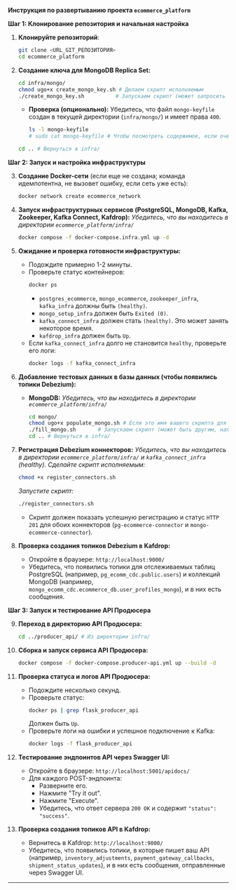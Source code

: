 **Инструкция по развертыванию проекта `ecommerce_platform`**


**Шаг 1: Клонирование репозитория и начальная настройка**

1.  **Клонируйте репозиторий**:
    ```bash
    git clone <URL_GIT_РЕПОЗИТОРИЯ>
    cd ecommerce_platform
    ```

2.  **Создание ключа для MongoDB Replica Set:**
    ```bash
    cd infra/mongo/
    chmod ugo+x create_mongo_key.sh # Делаем скрипт исполняемым
    ./create_mongo_key.sh          # Запускаем скрипт (может запросить пароль sudo)
    ```
    *   **Проверка (опционально):** Убедитесь, что файл `mongo-keyfile` создан в текущей директории (`infra/mongo/`) и имеет права `400`.
        ```bash
        ls -l mongo-keyfile
        # sudo cat mongo-keyfile # Чтобы посмотреть содержимое, если очень нужно, но не обязательно
        ```
    ```bash
    cd .. # Вернуться в infra/
    ```

**Шаг 2: Запуск и настройка инфраструктуры**

3.  **Создание Docker-сети** (если еще не создана; команда идемпотентна, не вызовет ошибку, если сеть уже есть):
    ```bash
    docker network create ecommerce_network
    ```

4.  **Запуск инфраструктурных сервисов (PostgreSQL, MongoDB, Kafka, Zookeeper, Kafka Connect, Kafdrop):**
    *Убедитесь, что вы находитесь в директории `ecommerce_platform/infra/`*
    ```bash
    docker compose -f docker-compose.infra.yml up -d
    ```

5.  **Ожидание и проверка готовности инфраструктуры:**
    *   Подождите примерно 1-2 минуты.
    *   Проверьте статус контейнеров:
        ```bash
        docker ps
        ```
        *   `postgres_ecommerce`, `mongo_ecommerce`, `zookeeper_infra`, `kafka_infra` должны быть `(healthy)`.
        *   `mongo_setup_infra` должен быть `Exited (0)`.
        *   `kafka_connect_infra` должен стать `(healthy)`. Это может занять некоторое время.
        *   `kafdrop_infra` должен быть `Up`.
    *   Если `kafka_connect_infra` долго не становится `healthy`, проверьте его логи:
        ```bash
        docker logs -f kafka_connect_infra
        ```


6.  **Добавление тестовых данных в базы данных (чтобы появились топики Debezium):**
    *   **MongoDB:**
        *Убедитесь, что вы находитесь в директории `ecommerce_platform/infra/`*
        ```bash
        cd mongo/
        chmod ugo+x populate_mongo.sh # Если это имя вашего скрипта для MongoDB
        ./fill_mongo.sh       # Запускаем скрипт (может быть другим, например fill_mongo.sh)
        cd .. # Вернуться в infra/
        ```

7.  **Регистрация Debezium коннекторов:**
    *Убедитесь, что вы находитесь в директории `ecommerce_platform/infra/` и `kafka_connect_infra` (healthy).*
    *Сделайте скрипт исполняемым:*
    ```bash
    chmod +x register_connectors.sh
    ```
    *Запустите скрипт:*
    ```bash
    ./register_connectors.sh
    ```
    *   Скрипт должен показать успешную регистрацию и статус `HTTP 201` для обоих коннекторов (`pg-ecommerce-connector` и `mongo-ecommerce-connector`).

8.  **Проверка создания топиков Debezium в Kafdrop:**
    *   Откройте в браузере: `http://localhost:9000/`
    *   Убедитесь, что появились топики для отслеживаемых таблиц PostgreSQL (например, `pg_ecomm_cdc.public.users`) и коллекций MongoDB (например, `mongo_ecomm_cdc.ecommerce_db.user_profiles_mongo`), и в них есть сообщения.

**Шаг 3: Запуск и тестирование API Продюсера**

9.  **Переход в директорию API Продюсера:**
    ```bash
    cd ../producer_api/ # Из директории infra/
    ```

10. **Сборка и запуск сервиса API Продюсера:**
    ```bash
    docker compose -f docker-compose.producer-api.yml up --build -d
    ```

11. **Проверка статуса и логов API Продюсера:**
    *   Подождите несколько секунд.
    *   Проверьте статус:
        ```bash
        docker ps | grep flask_producer_api
        ```
        Должен быть `Up`.
    *   Проверьте логи на ошибки и успешное подключение к Kafka:
        ```bash
        docker logs -f flask_producer_api
        ```

12. **Тестирование эндпоинтов API через Swagger UI:**
    *   Откройте в браузере: `http://localhost:5001/apidocs/`
    *   Для каждого POST-эндпоинта:
        *   Разверните его.
        *   Нажмите "Try it out".
        *   Нажмите "Execute".
        *   Убедитесь, что ответ сервера `200 OK` и содержит `"status": "success"`.

13. **Проверка создания топиков API в Kafdrop:**
    *   Вернитесь в Kafdrop: `http://localhost:9000/`
    *   Убедитесь, что появились топики, в которые пишет ваш API (например, `inventory_adjustments`, `payment_gateway_callbacks`, `shipment_status_updates`), и в них есть сообщения, отправленные через Swagger UI.

---
